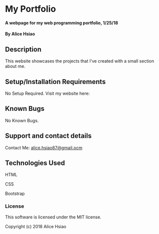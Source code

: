# My Portfolio

#### A webpage for my web programming portfolio, 1/25/18

#### By Alice Hsiao

## Description

This website showcases the projects that I've created with a small section about me.

## Setup/Installation Requirements

No Setup Required.
Visit my website here: 

## Known Bugs

No Known Bugs.

## Support and contact details

Contact Me: alice.hsiao87@gmail.ocm

## Technologies Used

HTML

CSS

Bootstrap

### License

This software is licensed under the MIT license.

Copyright (c) 2018 Alice Hsiao
